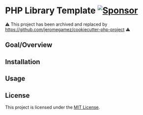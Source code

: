 # PHP Library Template [![Sponsor](https://img.shields.io/static/v1?logo=GitHub&label=Sponsor&message=%E2%9D%A4&color=ff69b4)](https://github.com/sponsors/jeromegamez)

⚠️ This project has been archived and replaced by https://github.com/jeromegamez/cookiecutter-php-project ⚠️

## Goal/Overview

## Installation

## Usage

## License

This project is licensed under the [MIT License](LICENSE).
